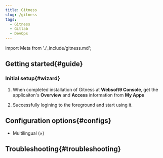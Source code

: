 ```yaml
---
title: Gitness
slug: /gitness
tags:
  - Gitness
  - Gitlab
  - DevOps
---
```


import Meta from './_include/gitness.md';

<Meta name="meta" />

## Getting started{#guide}

### Initial setup{#wizard}

1. When completed installation of Gitness at **Websoft9 Console**, get the applicaiton's **Overview** and **Access** information from **My Apps**  

2. Successfully logining to the foreground and start using it.

## Configuration options{#configs}

- Multilingual (×)

## Troubleshooting{#troubleshooting}

